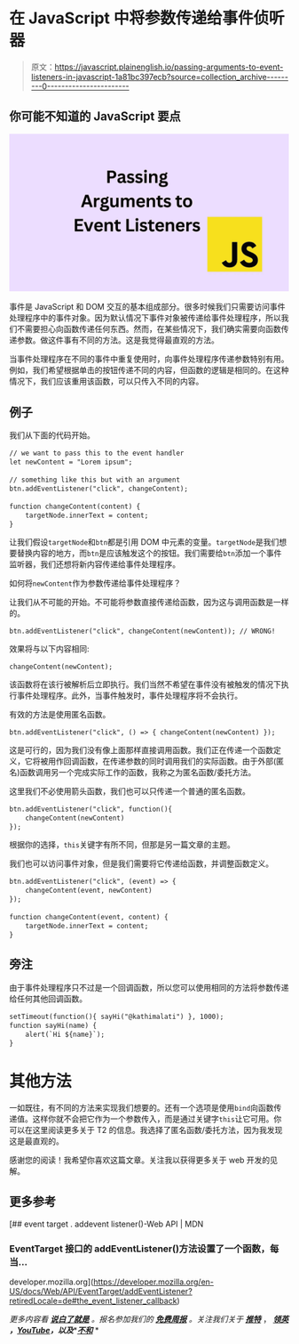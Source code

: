 # 在 JavaScript 中将参数传递给事件侦听器

> 原文：<https://javascript.plainenglish.io/passing-arguments-to-event-listeners-in-javascript-1a81bc397ecb?source=collection_archive---------0----------------------->

## 你可能不知道的 JavaScript 要点

![](img/df660f95d22fc22c7bfa910946c7a561.png)

事件是 JavaScript 和 DOM 交互的基本组成部分。很多时候我们只需要访问事件处理程序中的事件对象。因为默认情况下事件对象被传递给事件处理程序，所以我们不需要担心向函数传递任何东西。然而，在某些情况下，我们确实需要向函数传递参数。做这件事有不同的方法。这是我觉得最直观的方法。

当事件处理程序在不同的事件中重复使用时，向事件处理程序传递参数特别有用。例如，我们希望根据单击的按钮传递不同的内容，但函数的逻辑是相同的。在这种情况下，我们应该重用该函数，可以只传入不同的内容。

## 例子

我们从下面的代码开始。

```
// we want to pass this to the event handler
let newContent = "Lorem ipsum";

// something like this but with an argument 
btn.addEventListener("click", changeContent);

function changeContent(content) { 
    targetNode.innerText = content;
}
```

让我们假设`targetNode`和`btn`都是引用 DOM 中元素的变量。`targetNode`是我们想要替换内容的地方，而`btn`是应该触发这个的按钮。我们需要给`btn`添加一个事件监听器，我们还想将新内容传递给事件处理程序。

如何将`newContent`作为参数传递给事件处理程序？

让我们从不可能的开始。不可能将参数直接传递给函数，因为这与调用函数是一样的。

```
btn.addEventListener("click", changeContent(newContent)); // WRONG!
```

效果将与以下内容相同:

```
changeContent(newContent);
```

该函数将在该行被解析后立即执行。我们当然不希望在事件没有被触发的情况下执行事件处理程序。此外，当事件触发时，事件处理程序将不会执行。

有效的方法是使用匿名函数。

```
btn.addEventListener("click", () => { changeContent(newContent) });
```

这是可行的，因为我们没有像上面那样直接调用函数。我们正在传递一个函数定义，它将被用作回调函数，在传递参数的同时调用我们的实际函数。由于外部(匿名)函数调用另一个完成实际工作的函数，我称之为匿名函数/委托方法。

这里我们不必使用箭头函数，我们也可以只传递一个普通的匿名函数。

```
btn.addEventListener("click", function(){
    changeContent(newContent) 
});
```

根据你的选择，`this`关键字有所不同，但那是另一篇文章的主题。

我们也可以访问事件对象，但是我们需要将它传递给函数，并调整函数定义。

```
btn.addEventListener("click", (event) => { 
    changeContent(event, newContent) 
}); 

function changeContent(event, content) { 
    targetNode.innerText = content; 
}
```

## 旁注

由于事件处理程序只不过是一个回调函数，所以您可以使用相同的方法将参数传递给任何其他回调函数。

```
setTimeout(function(){ sayHi("@kathimalati") }, 1000);
function sayHi(name) {
    alert(`Hi ${name}`);
}
```

# 其他方法

一如既往，有不同的方法来实现我们想要的。还有一个选项是使用`bind`向函数传递值。这样你就不会把它作为一个参数传入，而是通过关键字`this`让它可用。你可以在这里阅读更多关于 T2 的信息。我选择了匿名函数/委托方法，因为我发现这是最直观的。

感谢您的阅读！我希望你喜欢这篇文章。关注我以获得更多关于 web 开发的见解。

## 更多参考

[](https://developer.mozilla.org/en-US/docs/Web/API/EventTarget/addEventListener?retiredLocale=de#the_event_listener_callback) [## event target . addevent listener()-Web API | MDN

### EventTarget 接口的 addEventListener()方法设置了一个函数，每当…

developer.mozilla.org](https://developer.mozilla.org/en-US/docs/Web/API/EventTarget/addEventListener?retiredLocale=de#the_event_listener_callback) 

*更多内容看* [***说白了就是***](https://plainenglish.io/) *。报名参加我们的* [***免费周报***](http://newsletter.plainenglish.io/) *。关注我们关于* [***推特***](https://twitter.com/inPlainEngHQ) ， [***领英***](https://www.linkedin.com/company/inplainenglish/) ***，***[***YouTube***](https://www.youtube.com/channel/UCtipWUghju290NWcn8jhyAw)***，以及****[***不和***](https://discord.gg/GtDtUAvyhW) *